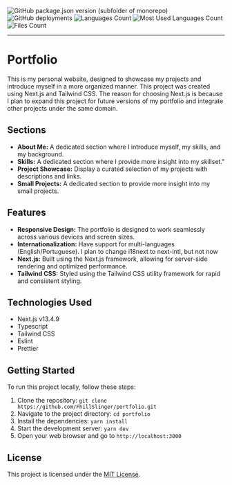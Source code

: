 ![GitHub package.json version (subfolder of monorepo)](https://img.shields.io/github/package-json/v/FhillSlinger/portfolio) ![GitHub deployments](https://img.shields.io/github/deployments/FhillSlinger/portfolio/production?label=deploy) ![Languages Count](https://img.shields.io/github/languages/count/FhillSlinger/portfolio) ![Most Used Languages Count](https://img.shields.io/github/languages/top/FhillSlinger/portfolio) ![Files Count](https://img.shields.io/github/directory-file-count/FhillSlinger/portfolio)

---
# Portfolio
This is my personal website, designed to showcase my projects and introduce myself in a more organized manner. This project was created using Next.js and Tailwind CSS. The reason for choosing Next.js is because I plan to expand this project for future versions of my portfolio and integrate other projects under the same domain.


## Sections

- **About Me:** A dedicated section where I introduce myself, my skills, and my background.
- **Skills:** A dedicated section where I provide more insight into my skillset."
- **Project Showcase:** Display a curated selection of my projects with descriptions and links.
- **Small Projects:** A dedicated section to provide more insight into my small projects.


## Features
- **Responsive Design:** The portfolio is designed to work seamlessly across various devices and screen sizes.
- **Internationalization:** Have support for multi-languages (English/Portuguese). I plan to change i18next to next-intl, but not now
- **Next.js:** Built using the Next.js framework, allowing for server-side rendering and optimized performance.
- **Tailwind CSS:** Styled using the Tailwind CSS utility framework for rapid and consistent styling.


## Technologies Used

- Next.js v13.4.9
- Typescript
- Tailwind CSS
- Eslint
- Prettier


## Getting Started

To run this project locally, follow these steps:

1. Clone the repository: `git clone https://github.com/FhillSlinger/portfolio.git`
2. Navigate to the project directory: `cd portfolio`
3. Install the dependencies: `yarn install`
4. Start the development server: `yarn dev`
5. Open your web browser and go to `http://localhost:3000`


## License

This project is licensed under the [MIT License](LICENSE).
